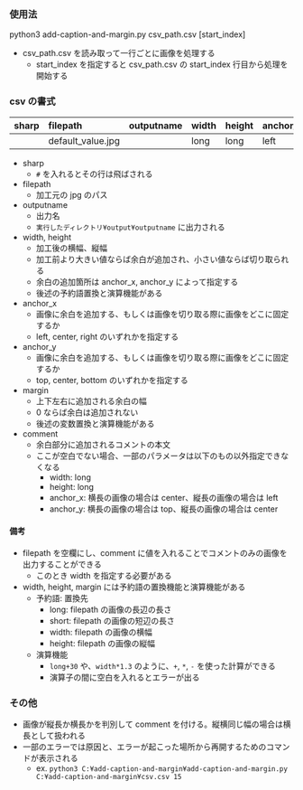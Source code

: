 ### 使用法
python3 add-caption-and-margin.py csv_path.csv [start_index]

- csv_path.csv を読み取って一行ごとに画像を処理する
  - start_index を指定すると csv_path.csv の start_index 行目から処理を開始する

### csv の書式

|sharp|filepath|outputname|width|height|anchor_x|anchor_y|margin|comment|
|:----|:-------|:---------|:----|:-----|:-------|:-------|:-----|:------|
||default_value.jpg||long|long|left|top|long*0.01||

- sharp
  - `#` を入れるとその行は飛ばされる
- filepath
  - 加工元の jpg のパス
- outputname
  - 出力名
  - `実行したディレクトリ¥output¥outputname` に出力される
- width, height
  - 加工後の横幅、縦幅
  - 加工前より大きい値ならば余白が追加され、小さい値ならば切り取られる
  - 余白の追加箇所は anchor_x, anchor_y によって指定する
  - 後述の予約語置換と演算機能がある
- anchor_x
  - 画像に余白を追加する、もしくは画像を切り取る際に画像をどこに固定するか
  - left, center, right のいずれかを指定する
- anchor_y
  - 画像に余白を追加する、もしくは画像を切り取る際に画像をどこに固定するか
  - top, center, bottom のいずれかを指定する
- margin
  - 上下左右に追加される余白の幅
  - 0 ならば余白は追加されない
  - 後述の変数置換と演算機能がある
- comment
  - 余白部分に追加されるコメントの本文
  - ここが空白でない場合、一部のパラメータは以下のもの以外指定できなくなる
    - width: long
    - height: long
    - anchor_x: 横長の画像の場合は center、縦長の画像の場合は left
    - anchor_y: 横長の画像の場合は top、縦長の画像の場合は center

#### 備考

- filepath を空欄にし、comment に値を入れることでコメントのみの画像を出力することができる
  - このとき width を指定する必要がある
- width, height, margin には予約語の置換機能と演算機能がある
  - 予約語: 置換先
    - long: filepath の画像の長辺の長さ
    - short: filepath の画像の短辺の長さ
    - width: filepath の画像の横幅
    - height: filepath の画像の縦幅
  - 演算機能
    - `long+30` や、`width*1.3` のように、`+`, `*`, `-` を使った計算ができる
    - 演算子の間に空白を入れるとエラーが出る

### その他

- 画像が縦長か横長かを判別して comment を付ける。縦横同じ幅の場合は横長として扱われる
- 一部のエラーでは原因と、エラーが起こった場所から再開するためのコマンドが表示される
  - ex. `python3 C:¥add-caption-and-margin¥add-caption-and-margin.py C:¥add-caption-and-margin¥csv.csv 15`
